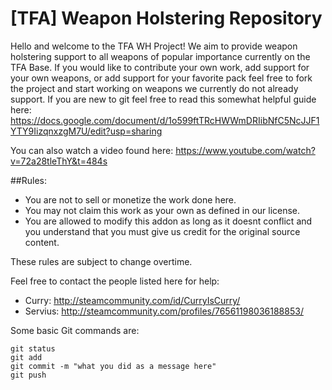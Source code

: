 # [TFA] Weapon Holstering Repository

Hello and welcome to the TFA WH Project! We aim to provide weapon holstering support to all weapons of popular importance currently on the TFA Base.
If you would like to contribute your own work, add support for your own weapons, or add support for your favorite pack feel free to fork the project and start working on weapons we currently do not already support. If you are new to git
feel free to read this somewhat helpful guide here: 
https://docs.google.com/document/d/1o599ftTRcHWWmDRIibNfC5NcJJF1YTY9IizqnxzgM7U/edit?usp=sharing

You can also watch a video found here: 
https://www.youtube.com/watch?v=72a28tleThY&t=484s

##Rules: 
- You are not to sell or monetize the work done here. 
- You may not claim this work as your own as defined in our license. 
- You are allowed to modify this addon as long as it doesnt conflict and you understand that you must give us credit for the original source content. 

These rules are subject to change overtime. 

Feel free to contact the people listed here for help: 
- Curry: http://steamcommunity.com/id/CurryIsCurry/
- Servius: http://steamcommunity.com/profiles/76561198036188853/


Some basic Git commands are:
```
git status
git add
git commit -m "what you did as a message here"
git push
```